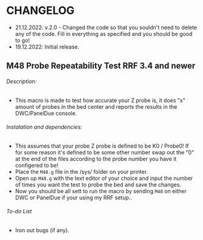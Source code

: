 # CHANGELOG
- 21.12.2022: v.2.0 - Changed the code so that you souldn't need to delete any of the code. Fill in everything as specified and you should be good to go!
- 19.12.2022: Initial release.

## M48 Probe Repeatability Test RRF 3.4 and newer

###### Description:
- This macro is made to test how accurate your Z probe is, it does "x" amount of probes in the bed center and reports the results in the DWC/PanelDue console.

###### Instalation and dependencies:
- This assumes that your probe Z probe is defined to be K0 / Probe0! If for some reason it's defined to be some other number swap out the "0" at the end of the files according to the probe number you have it configered to be!
- Place the `M48.g` file in the /sys/ folder on your printer.
- Open up `M48.g` with the text editor of your choice and input the number of times you want the test to probe the bed and save the changes.
- Now you should be all sett to run the macro by sending `M48` on either DWC or PanelDue if your using my RRF setup..

###### To-do List
- Iron out bugs (if any).